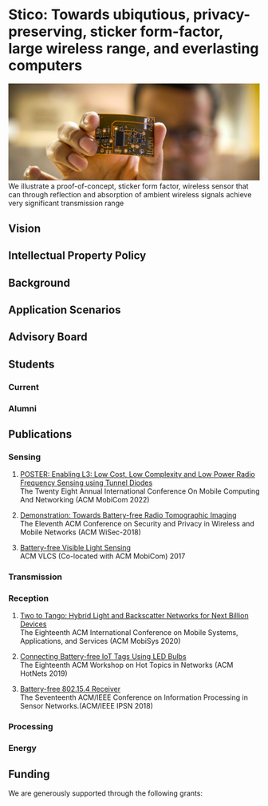 # Stico: Towards ubiqutious, privacy-preserving, sticker form-factor, large wireless range, and everlasting computers
![Sticker form factor sensor](abbflexsensor.jpeg)  
We illustrate a proof-of-concept, sticker form factor, wireless sensor that can through reflection and absorption of ambient wireless signals achieve very significant transmission range

## Vision


## Intellectual Property Policy

## Background


## Application Scenarios

## Advisory Board


## Students


### Current


### Alumni



## Publications


### Sensing

1. [POSTER: Enabling L3: Low Cost, Low Complexity and Low Power Radio Frequency Sensing using Tunnel Diodes]()  
The Twenty Eight Annual International Conference On Mobile Computing And Networking (ACM MobiCom 2022)  

2. [Demonstration: Towards Battery-free Radio Tomographic Imaging](https://dl.acm.org/doi/10.1145/3212480.3226107)  
The Eleventh ACM Conference on Security and Privacy in Wireless and Mobile Networks (ACM WiSec-2018)  

3. [Battery-free Visible Light Sensing](https://dl.acm.org/doi/abs/10.1145/3129881.3129890)  
ACM VLCS (Co-located with ACM MobiCom) 2017  

### Transmission


### Reception

1. [Two to Tango: Hybrid Light and Backscatter Networks for Next Billion Devices](https://dl.acm.org/doi/10.1145/3386901.3388918)   
The Eighteenth ACM International Conference on Mobile Systems, Applications, and Services (ACM MobiSys 2020) 

2. [Connecting Battery-free IoT Tags Using LED Bulbs](https://dl.acm.org/doi/10.1145/3286062.3286077)     
The Eighteenth ACM Workshop on Hot Topics in Networks (ACM HotNets 2019)    

3. [Battery-free 802.15.4 Receiver](https://dl.acm.org/doi/10.1109/IPSN.2018.00045)    
The Seventeenth ACM/IEEE Conference on Information Processing in Sensor Networks.(ACM/IEEE IPSN 2018)    


### Processing 


### Energy 

## Funding

We are generously supported through the following grants:

